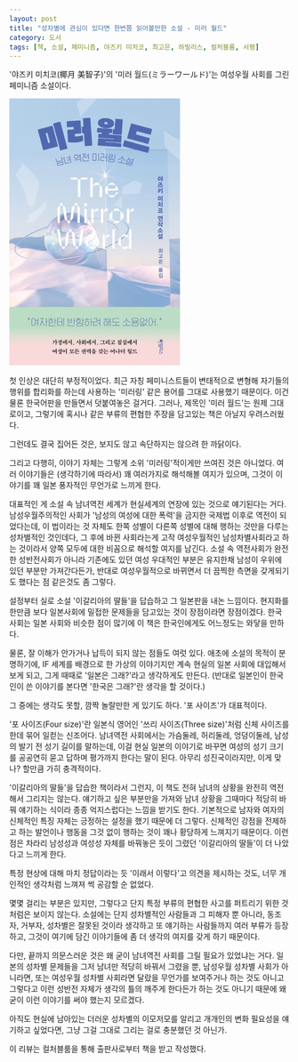 ```yaml
---
layout: post
title: "성차별에 관심이 있다면 한번쯤 읽어볼만한 소설 - 미러 월드"
category: 도서
tags: [책, 소설, 페미니즘, 야즈키 미치코, 최고은, 하빌리스, 컬처블룸, 서평]
---
```


'야즈키 미치코(椰月 美智子)'의
'미러 월드(ミラーワールド)'는
여성우월 사회를 그린 페미니즘 소설이다.

![표지](/images/mirror-world-book-h480.jpg)

첫 인상은 대단히 부정적이었다.
최근 자칭 페미니스트들이 변태적으로 변형해
자기들의 행위를 합리화를 하는데 사용하는 '미러링' 같은 용어를 그대로 사용했기 때문이다.
이건 물론 한국어판을 만들면서 덧붙여놓은 걸거다.
그러나, 제목인 '미러 월드'는 원제 그대로이고,
그렇기에 혹시나 같은 부류의 편협한 주장을 담고있는 책은 아닐지 우려스러웠다.

그런데도 결국 집어든 것은,
보지도 않고 속단하지는 않으려 한 까닭이다.

그리고 다행히, 이야기 자체는 그렇게 소위 '미러링'적이게만 쓰여진 것은 아니었다.
여러 이야기들은 (생각하기에 따라서) 꽤 여러가지로 해석해볼 여지가 있으며,
그것이 이야기를 꽤 일본 풍자적인 무언가로 느끼게 한다.

대표적인 게 소설 속 남녀역전 세계가 현실세계의 연장에 있는 것으로 얘기된다는 거다.
남성우월주의적인 사회가 '남성의 여성에 대한 폭력'을 금지한 국제법 이후로 역전이 되었다는데,
이 법이라는 것 자체도 한쪽 성별이 다른쪽 성별에 대해 행하는 것만을 다루는 성차별적인 것인데다,
그 후에 바뀐 사회라는게 고작 여성우월적인 남성차별사회라고 하는 것이라서
양쪽 모두에 대한 비꼼으로 해석할 여지를 남긴다.
소설 속 역전사회가 완전한 성반전사회가 아니라
기존에도 있던 여성 우대적인 부분은 유지한채
남성이 우위에 있던 부분만 가져간다든가,
반대로 여성우월적으로 바뀌면서 더 끔찍한 측면을 갖게되기도 했다는 점 같은것도 좀 그렇다.

설정부터 실로 소설 '이갈리아의 딸들'을 답습하고 그 일본판을 내논 느낌이다.
현지화를 한만큼 보다 일본사회에 밀접한 문제들을 담고있는 것이 장점이라면 장점이겠다.
한국 사회는 일본 사회와 비슷한 점이 많기에 이 책은 한국인에게도 어느정도는 와닿을 만하다.

물론, 잘 이해가 안가거나 납득이 되지 않는 점들도 여럿 있다.
애초에 소설의 목적이 분명하기에,
IF 세계를 배경으로 한 가상의 이야기지만
계속 현실의 일본 사회에 대입해서 보게 되고,
그게 때때로 '일본은 그래?'라고 생각하게도 만든다.
(반대로 일본인이 한국인이 쓴 이야기를 본다면 '한국은 그래?'란 생각을 할 것이다.)

그 중에는 생각도 못할, 깜짝 놀랄만한 게 있기도 하다.
'포 사이즈'가 대표적이다.
<!-- 162p ~ 169p -->
'포 사이즈(Four size)'란 일본식 영어인 '쓰리 사이즈(Three size)'처럼 신체 사이즈를 한데 묶어 일컫는 신조어다.
남녀역전 사회에서는 가슴둘레, 허리둘레, 엉덩이둘레, 남성의 발기 전 성기 길이를 말하는데,
이걸 현실 일본의 이야기로 바꾸면 여성의 성기 크기를 공공연히 묻고 답하며 평가까지 한다는 말이 된다.
아무리 성진국이라지만, 이게 맞나? 할만큼 가히 충격적이다.

'이갈리아의 딸들'을 답습한 책이라서 그런지,
이 책도 전혀 남녀의 상황을 완전히 역전해서 그리지는 않는다.
얘기하고 싶은 부분만을 가져와 남녀 상황을 그때마다 적당히 바꿔 얘기하는 식이라
종종 억지스럽다는 느낌을 받기도 한다.
기본적으로 남자와 여자의 신체적인 특징 자체는 긍정하는 설정을 했기 때문에 더 그렇다.
신체적인 강점을 전제하고 하는 발언이나 행동을 그것 없이 행하는 것이 꽤나 황당하게 느껴지기 때문이다.
이런 점은 차라리 남성성과 여성성 자체를 바꿔놓은 듯이 그렸던 '이갈리아의 딸들'이 더 나았다고 느끼게 한다.

특정 현상에 대해 마치 정답이라는 듯 '이래서 이렇다'고 의견을 제시하는 것도,
너무 개인적인 생각처럼 느껴져 썩 공감할 순 없었다.

몇몇 걸리는 부분은 있지만,
그렇다고 단지 특정 부류의 편협한 사고를 퍼트리기 위한 것처럼은 보이지 않는다.
소설에는 단지 성차별적인 사람들과 그 피해자 뿐 아니라,
동조자, 거부자, 성차별은 잘못된 것이라 생각하고 또 얘기하는 사람들까지 여러 부류가 등장하고,
그것이 여기에 담긴 이야기들에 좀 더 생각의 여지를 갖게 하기 때문이다.

다만, 끝까지 의문스러운 것은 왜 굳이 남녀역전 사회를 그릴 필요가 있었냐는 거다.
일본의 성차별 문제들을 그저 남녀만 적당히 바꿔서 그렸을 뿐,
남성우월 성차별 사회가 아니라면, 또는 여성우월 성차별 사회라면 달랐을 무언가를 보여주거나 하는 것도 아니고
그렇다고 이런 성반전 자체가 생각의 틀의 깨주게 한다든가 하는 것도 아니기 때문에
왜 굳이 이런 이야기를 써야 했는지 모르겠다.

아직도 현실에 남아있는 더러운 성차별의 이모저모를 알리고
개개인의 변화 필요성을 얘기하고 싶었다면,
그냥 그걸 그대로 그리는 걸로 충분했던 것 아닌가.



<div class="im im-info">
이 리뷰는 컬처블룸을 통해 출판사로부터 책을 받고 작성했다.
</div>
